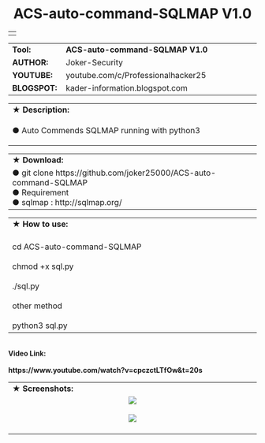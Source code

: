<html>
<body>
<h1 align="center">ACS-auto-command-SQLMAP V1.0</h1>
<p align="center"> <b> <brة </b></p>
<table border="0" cellpadding="2" cellspacing="2" width="100%">
  <tr>
    <td align="center"><b>
    </b></td>
  </tr>
</table>
<table border="0" cellpadding="0" cellspacing="2" width="100%">
  <tr>
    <td width="100px" class="main2"><b>Tool:</b></td>
    <td width="780px" class="main2"><b>ACS-auto-command-SQLMAP V1.0</b></td>
 
  <tr>
    <td width="100px" class="main2"><b>AUTHOR:</b></td><td width="780px">Joker-Security</td>

  <tr>
    <td width="100px" class="main2"><b>YOUTUBE:</b></td><td>youtube.com/c/Professionalhacker25</td>
  
  <tr>
    <td width="100px" class="main2"><b>BLOGSPOT:</b></td><td>kader-information.blogspot.com</td>
  </tr>
</table>
<table border="0" cellpadding="2" cellspacing="5" width="100%">
  <tr>
    <td class="main3">&#9733; <b>Description:</b></td>
  </tr>
  <tr>
    <td class="main" width="890px"><p>&#x25cf; Auto Commends SQLMAP running with python3
<br />
    </table>

<table border="0" cellpadding="2" cellspacing="5" width="100%">
  <tr>
    <td class="main3" width="890px">&#9733; <b>Download:</b></td>
  </tr>
  <tr>
    <td class="main">
      &#x25cf; git clone https://github.com/joker25000/ACS-auto-command-SQLMAP <br/>
      &#x25cf; Requirement <br/>
      &#x25cf; sqlmap : http://sqlmap.org/<br/>
    </td>

</table>
<table border="0" cellpadding="2" cellspacing="5" width="100%">
  <tr>
    <td class="main3" width="890px">&#9733; <b>How to use:</b></td>
  </tr>
  <tr>
    <td class="main"> <br>cd ACS-auto-command-SQLMAP<br/> <br>chmod +x sql.py<br/> <br>./sql.py<br/> <br>other method<br/><br>python3 sql.py<br/> </td>
  </tr>
</table>
<tr>
    <td class="main"> <br>Video Link:<br/> <br>https://www.youtube.com/watch?v=cpczctLTfOw&t=20s<br/>  </td>
  </tr>
</table>

<table border="0" cellpadding="2" cellspacing="5" width="100%">
  <tr>
    <td class="main3">&#9733; <b>Screenshots:</b></td>
  </tr>
  <tr>
    <td align="center" width="890px">
    <img src="http://i.imgur.com/OfkEBpu.png" /> <br/><br/>
    <img src="http://i.imgur.com/4146mhy.png" /> <br/><br/>
    </td>
  </tr>
</table> 
</body>
</html>



